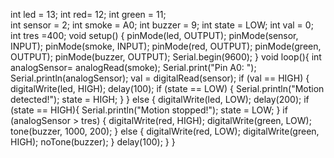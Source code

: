 
int led = 13;
int red= 12;
int green = 11;  
int sensor = 2; 
int smoke = A0;
int buzzer = 9;
int state = LOW;
int val = 0;
int tres =400; 
void setup() {
pinMode(led, OUTPUT);    pinMode(sensor, INPUT);
pinMode(smoke, INPUT);
pinMode(red, OUTPUT);
pinMode(green, OUTPUT);
pinMode(buzzer, OUTPUT);
    Serial.begin(9600); 
    } 
void loop(){ 
    int analogSensor=
    analogRead(smoke);
    Serial.print("Pin A0: ");
  Serial.println(analogSensor);
    val = digitalRead(sensor);
    if (val == HIGH) { 
        digitalWrite(led, HIGH);         delay(100); 
         if (state == LOW) 
        { 
  Serial.println("Motion detected!"); 
            state = HIGH; 
             }
         } 
    else { digitalWrite(led, LOW);
        delay(200); 
        if (state == HIGH){ Serial.println("Motion stopped!"); state = LOW; 
            }
      if (analogSensor > tres)
  {
    digitalWrite(red, HIGH);
    digitalWrite(green, LOW);
    tone(buzzer, 1000, 200);
  }
  else
  {
    digitalWrite(red, LOW);
    digitalWrite(green, HIGH);
    noTone(buzzer);
  }
  delay(100); 
             }
         }
